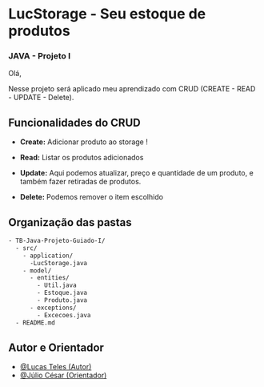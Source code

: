 # LucStorage - Seu estoque de produtos

### JAVA - Projeto I

Olá,

Nesse projeto será aplicado meu aprendizado com CRUD (CREATE - READ - UPDATE - Delete).

## Funcionalidades do CRUD

- **Create:** Adicionar produto ao storage !

- **Read:** Listar os produtos adicionados

- **Update:** Aqui podemos atualizar, preço e quantidade de um produto, e também fazer retiradas de produtos.

- **Delete:** Podemos remover o item escolhido

## Organização das pastas

```bash
- TB-Java-Projeto-Guiado-I/
  - src/
    - application/
      -LucStorage.java
    - model/
      - entities/
        - Util.java
        - Estoque.java
        - Produto.java
      - exceptions/
        - Excecoes.java
  - README.md
```

## Autor e Orientador

- [@Lucas Teles (Autor)](https://www.github.com/Lucas-Teles)
- [@Júlio César (Orientador)](https://www.github.com/julio-cesar96)
